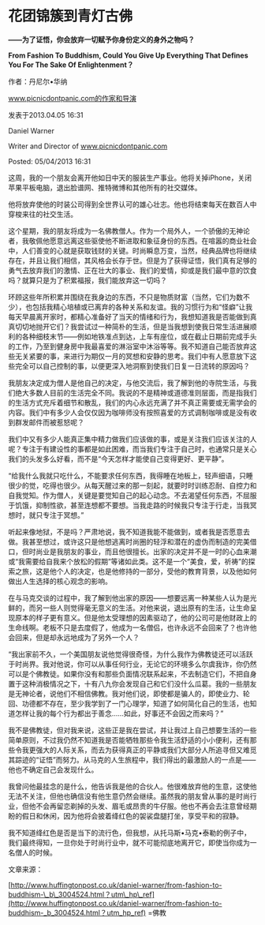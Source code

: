 # 花团锦簇到青灯古佛

**——为了证悟，你会放弃一切赋予你身份定义的身外之物吗？**

**From Fashion To Buddhism, Could You Give Up Everything That Defines You For The Sake Of Enlightenment？**

作者：丹尼尔•华纳

www.picnicdontpanic.com的作家和导演

发表于2013.04.05 16:31

Daniel Warner

Writer and Director of www.picnicdontpanic.com

Posted: 05/04/2013 16:31

这周，我的一个朋友会离开他如日中天的服装生产事业。他将关掉iPhone，关闭苹果平板电脑，退出脸谱网、推特微博和其他所有的社交媒体。

他将放弃使他的时装公司得到全世界认可的雄心壮志。他也将结束每天在数百人中穿梭来往的社交生活。

这个星期，我的朋友将成为一名佛教僧人。作为一个局外人，一个骄傲的无神论者，我敬佩他愿意远离这些驱使他不断进取和象征身份的东西。在喧嚣的商业社会中，人们善变的心就是获取钱财的关键。时尚瞬息万变，当然，经典品牌也将继续存在，并且让我们相信，其风格会长存于世。但是为了获得证悟，我们真有足够的勇气去放弃我们的激情、正在壮大的事业、我们的爱情，抑或是我们最中意的饮食吗？就算只是为了积累福报，我们能放弃这一切吗？

环顾这些年所积累并围绕在我身边的东西，不只是物质财富（当然，它们为数不少），也包括我精心培植或已离弃的各种关系和友谊。我的习惯行为和“怪癖”让我每天早晨离开家时，都精心准备好了当天的情绪和行为，我想知道我是否能做到真真切切地抛开它们？我尝试过一种简朴的生活，但是当我想到使我日常生活进展顺利的各种细枝末节——例如地铁准点到达，上车有座位，或在截止日期前完成手头的工作，乃至到健身房中我最喜爱的淋浴室中沐浴等等。我不知道自己能否放弃这些无关紧要的事，来进行为期仅一月的冥想和安静的思考。我们中有人愿意放下这些完全可以自己控制的事，以便更深入地洞察到使我们日复一日流转的原因吗？

我朋友决定成为僧人是他自己的决定，与他交流后，我了解到他的寺院生活，与我们绝大多数人目前的生活完全不同。我说的不是精神或道德准则层面，而是指我们的生活方式充斥着细节和散乱，我们的内心永远充满了并不真正需要或无需学会的内容。我们中有多少人会仅仅因为咖啡师没有按照喜爱的方式调制咖啡或是没有收到群发邮件而被惹怒呢？

我们中又有多少人能真正集中精力做我们应该做的事，或是关注我们应该关注的人呢？专注于有建设性的事都是如此困难，而当我们专注于自己时，也通常只是关心我们的头发多么好看，而不是“今天怎样才能使自己变得更好、更平静”。

“给我什么我就只吃什么，不能要求任何东西，我得睡在地板上，轻声细语，只睡很少的觉，吃得也很少。从每天醒过来的那一刻起，就要时时训练忍耐、自控力和自我觉知。作为僧人，关键是要觉知自己的起心动念。不去渴望任何东西，不屈服于饥饿，抑制性欲，甚至连想都不要想。当我走路的时候我只专注于行走，当我冥想时，就只专注于冥想。”

听起来像地狱，不是吗？严肃地说，我不知道我能不能做到，或者我是否愿意去做。我甚至想过，或许这只是他想逃离时尚圈的轻浮和潜在的虚伪而制造的完美借口，但时尚业是我朋友的事业，而且他很擅长。出家的决定并不是一时的心血来潮或“我需要给自我来个放松的假期”等诸如此类。这不是一个“美食，爱，祈祷”的探索之旅，这是他个人的决定，也是他修持的一部分，受他的教育背景，以及他如何做出人生选择的核心观念的影响。

在与马克交谈的过程中，我了解到他出家的原因——想要远离一种某些人认为是光鲜的，而另一些人则觉得毫无意义的生活。对他来说，退出原有的生活，让生命呈现原本的样子更有意义。但是他太受理想的因素驱动了，他的公司可是他财政上的生命线啊。老板不只是去度假了，他成为一名僧侣，也许永远不会回来了？也许他会回来，但是却永远地成为了另外一个人？

“我出家前不久，一个美国朋友说他觉得很奇怪，为什么我作为佛教徒还可以活跃于时尚界。我对他说，你可以从事任何行业，无论它的环境多么尔虞我诈，你仍然可以是个佛教徒。如果你没有和那些负面情况联系起来，不去制造它们，不把自身置于这种消极情况之下，十有八九你会发现自己和它们没什么瓜葛。我的一些朋友是无神论者，说他们不相信佛教。我对他们说，即使都是骗人的，即使业力、轮回、功德都不存在，至少我学到了一门心理学，知道了如何简化自己的生活，也知道怎样让我的每个行为都出于善念……如此，好事还不会因之而来吗？”

我不是佛教徒，但对我来说，这些正是我在尝试，并让我过上自己想要生活的一些简单原则，不过我仍然不知道我是否能牺牲那些令我生活舒适的小小便利，还有那些令我更强大的人际关系，而去为获得真正的平静或我们大部分人所追寻但又难觅其踪迹的“证悟”而努力。从马克的人生旅程中，我们得出的最激励人的一点是——他也不确定自己会发现什么。

我曾问他最挂念的是什么，他告诉我是他的合伙人。他很难放弃他的生意，这使他无法不关注，但他也确信没有他生意仍然会继续。虽然我的朋友曾从事的是时尚行业，但他不会再留恋剃掉的头发、眉毛或昂贵的牛仔服。他也不再会去注意曾经期盼的假日和休闲，因为他将会披着绛红色的袈裟盘腿打坐，享受平和的寂静。

我不知道绛红色是否是当下的流行色，但我想，从托马斯•马克•泰勒的例子中，我们最终得知，一旦你处于时尚行业中，就不可能彻底地离开它，即使当你成为一名僧人的时候。

文章来源：

[http://www.huffingtonpost.co.uk/daniel-warner/from-fashion-to-buddhism-\_b\_3004524.html？utm\_hp\_ref](http://www.huffingtonpost.co.uk/daniel-warner/from-fashion-to-buddhism-_b_3004524.html？utm_hp_ref) =佛教

